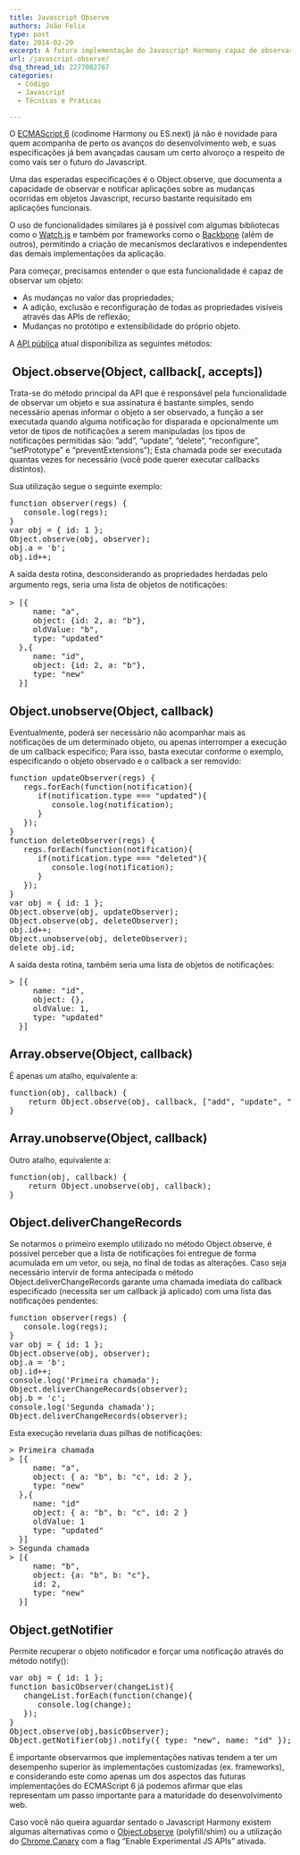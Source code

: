 ```yaml
---
title: Javascript Observe
authors: João Felix
type: post
date: 2014-02-20
excerpt: A futura implementação do Javascript Harmony capaz de observar e notificar aplicações sobre as mudanças ocorridas em objetos Javascript.
url: /javascript-observe/
dsq_thread_id: 2277082767
categories:
  - Código
  - Javascript
  - Técnicas e Práticas

---
```

O [ECMAScript 6][1] (codinome Harmony ou ES.next) já não é novidade para quem acompanha de perto os avanços do desenvolvimento web, e suas especificações já bem avançadas causam um certo alvoroço a respeito de como vais ser o futuro do Javascript.

Uma das esperadas especificações é o Object.observe, que documenta a capacidade de observar e notificar aplicações sobre as mudanças ocorridas em objetos Javascript, recurso bastante requisitado em aplicações funcionais.

O uso de funcionalidades similares já é possível com algumas bibliotecas como o [Watch.js][2] e também por frameworks como o [Backbone][3] (além de outros), permitindo a criação de mecanismos declarativos e independentes das demais implementações da aplicação.

Para começar, precisamos entender o que esta funcionalidade é capaz de observar um objeto:

  * As mudanças no valor das propriedades;
  * A adição, exclusão e reconfiguração de todas as propriedades visíveis através das APIs de reflexão;
  * Mudanças no protótipo e extensibilidade do próprio objeto.

A [API pública][4] atual disponibiliza as seguintes métodos:

##  Object.observe(Object, callback[, accepts])

Trata-se do método principal da API que é responsável pela funcionalidade de observar um objeto e sua assinatura é bastante simples, sendo necessário apenas informar o objeto a ser observado, a função a ser executada quando alguma notificação for disparada e opcionalmente um vetor de tipos de notificações a serem manipuladas (os tipos de notificações permitidas são: ”add”, “update”, “delete”, “reconfigure”, “setPrototype” e “preventExtensions”); Esta chamada pode ser executada quantas vezes for necessário (você pode querer executar callbacks distintos).

Sua utilização segue o seguinte exemplo:

<pre class="lang-javascript">function observer(regs) { 
   console.log(regs); 
} 
var obj = { id: 1 }; 
Object.observe(obj, observer); 
obj.a = 'b'; 
obj.id++;</pre>

A saída desta rotina, desconsiderando as propriedades herdadas pelo argumento regs, <span style="line-height: 1.5em">seria uma lista de objetos de notificações:</span>

<pre class="lang-console">&gt; [{
     name: "a",
     object: {id: 2, a: "b"},
     oldValue: "b", 
     type: "updated" 
  },{ 
     name: "id", 
     object: {id: 2, a: "b"}, 
     type: "new"
  }]</pre>

## Object.unobserve(Object, callback)

Eventualmente, poderá ser necessário não acompanhar mais as notificações de um determinado objeto, ou apenas interromper a execução de um callback especifico; Para isso, basta executar conforme o exemplo, especificando o objeto observado e o callback a ser removido:

<pre class="lang-javascript">function updateObserver(regs) { 
   regs.forEach(function(notification){
      if(notification.type === "updated"){
         console.log(notification);
      }
   });
}
function deleteObserver(regs) { 
   regs.forEach(function(notification){
      if(notification.type === "deleted"){
         console.log(notification);
      }
   });
} 
var obj = { id: 1 }; 
Object.observe(obj, updateObserver); 
Object.observe(obj, deleteObserver); 
obj.id++; 
Object.unobserve(obj, deleteObserver); 
delete obj.id;</pre>

A saída desta rotina, também seria uma lista de objetos de notificações:

<pre class="lang-console">&gt; [{
     name: "id",
     object: {},
     oldValue: 1, 
     type: "updated" 
  }]</pre>

## Array.observe(Object, callback)

É apenas um atalho, equivalente a:

<pre class="lang-javascript">function(obj, callback) {
    return Object.observe(obj, callback, ["add", "update", "delete", "splice"]);
}</pre>

## Array.unobserve(Object, callback)

Outro atalho, equivalente a:

<pre class="lang-javascript">function(obj, callback) {
    return Object.unobserve(obj, callback);
}</pre>

## Object.deliverChangeRecords

Se notarmos o primeiro exemplo utilizado no método Object.observe, é possível perceber que a lista de notificações foi entregue de forma acumulada em um vetor, ou seja, no final de todas as alterações. Caso seja necessário intervir de forma antecipada o método Object.deliverChangeRecords garante uma chamada imediata do callback especificado (necessita ser um callback já aplicado) com uma lista das notificações pendentes:

<pre class="lang-javascript">function observer(regs) { 
   console.log(regs); 
} 
var obj = { id: 1 }; 
Object.observe(obj, observer); 
obj.a = 'b'; 
obj.id++;
console.log('Primeira chamada');
Object.deliverChangeRecords(observer);
obj.b = 'c'; 
console.log('Segunda chamada');
Object.deliverChangeRecords(observer);</pre>

Esta execução revelaria duas pilhas de notificações:

<pre class="lang-console">&gt; Primeira chamada
&gt; [{
     name: "a",
     object: { a: "b", b: "c", id: 2 },
     type: "new"
  },{
     name: "id"
     object: { a: "b", b: "c", id: 2 }
     oldValue: 1
     type: "updated"
  }]
&gt; Segunda chamada
&gt; [{
     name: "b",
     object: {a: "b", b: "c"},
     id: 2,
     type: "new"
  }]</pre>

## Object.getNotifier

Permite recuperar o objeto notificador e forçar uma notificação através do método notify():

<pre class="lang-javascript">var obj = { id: 1 };
function basicObserver(changeList){
   changeList.forEach(function(change){
      console.log(change);
   });
}
Object.observe(obj,basicObserver); 
Object.getNotifier(obj).notify({ type: "new", name: "id" });</pre>

É importante observarmos que implementações nativas tendem a ter um desempenho superior às implementações customizadas (ex. frameworks), e considerando este como apenas um dos aspectos das futuras implementações do ECMAScript 6 já podemos afirmar que elas representam um passo importante para a maturidade do desenvolvimento web.

Caso você não queira aguardar sentado o Javascript Harmony existem algumas alternativas como o [Object.observe][5] (polyfill/shim) ou a utilização do [Chrome Canary][6] com a flag &#8220;Enable Experimental JS APIs&#8221; ativada.

 [1]: http://wiki.ecmascript.org/doku.php
 [2]: https://github.com/melanke/Watch.JS
 [3]: http://backbonejs.org/#Events-listenTo
 [4]: http://wiki.ecmascript.org/doku.php?id=harmony:observe_public_api
 [5]: https://github.com/jdarling/Object.observe
 [6]: https://www.google.com/intl/pt-BR/chrome/browser/canary.html "Chrome Canary"